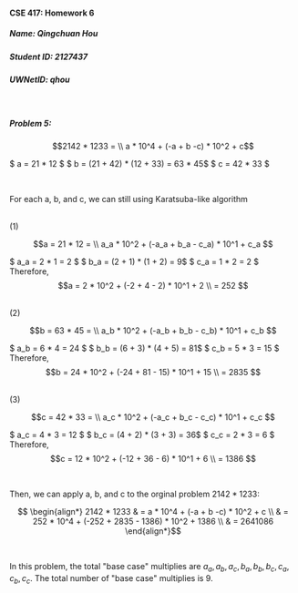 #### CSE 417: Homework 6
##### Name: Qingchuan Hou
##### Student ID: 2127437
##### UWNetID: qhou

</br>

##### Problem 5:
$$2142 * 1233 = \\
a * 10^4 + (-a + b -c) * 10^2 + c$$

$ a = 21 * 12 $
$ b = (21 + 42) * (12 + 33) = 63 * 45$
$ c = 42 * 33 $

</br>

For each a, b, and c, we can still using Karatsuba-like algorithm

</br>
(1)

$$a = 21 * 12 = \\
a_a * 10^2 + (-a_a + b_a - c_a) * 10^1 + c_a $$

$ a_a = 2 * 1 = 2 $
$ b_a = (2 + 1) * (1 + 2) = 9$
$ c_a = 1 * 2 = 2 $
Therefore,
$$a = 2 * 10^2 + (-2 + 4 - 2) * 10^1 + 2 \\
= 252 $$

</br>
(2)

$$b = 63 * 45 = \\
a_b * 10^2 + (-a_b + b_b - c_b) * 10^1 + c_b $$

$ a_b = 6 * 4 = 24 $
$ b_b = (6 + 3) * (4 + 5) = 81$
$ c_b = 5 * 3 = 15 $
Therefore,
$$b = 24 * 10^2 + (-24 + 81 - 15) * 10^1 + 15 \\
= 2835 $$

</br>
(3)

$$c = 42 * 33 = \\
a_c * 10^2 + (-a_c + b_c - c_c) * 10^1 + c_c $$

$ a_c = 4 * 3 = 12 $
$ b_c = (4 + 2) * (3 + 3) = 36$
$ c_c = 2 * 3 = 6 $
Therefore,
$$c = 12 * 10^2 + (-12 + 36 - 6) * 10^1 + 6 \\
= 1386 $$

</br>

Then, we can apply a, b, and c to the orginal problem $2142 * 1233$:

$$
\begin{align*}
    2142 * 1233 & = a * 10^4 + (-a + b -c) * 10^2 + c \\
                & = 252 * 10^4 + (-252 + 2835 - 1386) * 10^2 + 1386 \\
                & = 2641086
\end{align*}$$

</br>

In this problem, the total "base case" multiplies are $a_a, a_b, a_c, b_a, b_b, b_c, c_a, c_b, c_c$. The total number of "base case" multiplies is 9.